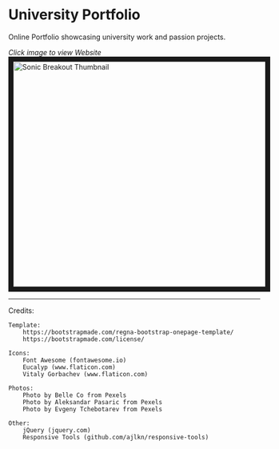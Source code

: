 # University Portfolio

Online Portfolio showcasing university work and passion projects.

*Click image to view Website* &nbsp;
<a href="https://www.kyle-robinson.co.uk" target="_blank">
        <img src="https://i.imgur.com/9anUuWE.png" alt="Sonic Breakout Thumbnail" width="800" height="450" border="10" />
</a>

---

Credits:

	Template:
		https://bootstrapmade.com/regna-bootstrap-onepage-template/
		https://bootstrapmade.com/license/

	Icons:
		Font Awesome (fontawesome.io)
		Eucalyp (www.flaticon.com)
		Vitaly Gorbachev (www.flaticon.com)

	Photos:
		Photo by Belle Co from Pexels
		Photo by Aleksandar Pasaric from Pexels
		Photo by Evgeny Tchebotarev from Pexels

	Other:
		jQuery (jquery.com)
		Responsive Tools (github.com/ajlkn/responsive-tools)
